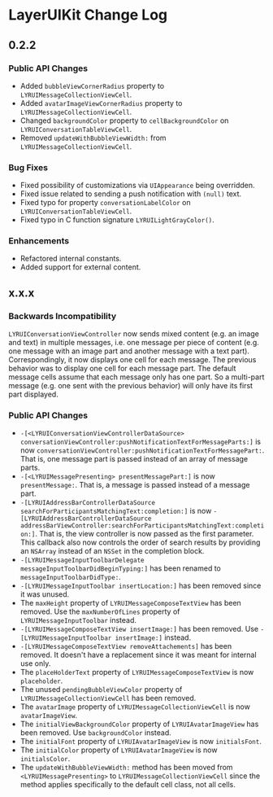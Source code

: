 # LayerUIKit Change Log

## 0.2.2

### Public API Changes
* Added `bubbleViewCornerRadius` property to `LYRUIMessageCollectionViewCell`.  
* Added `avatarImageViewCornerRadius` property to `LYRUIMessageCollectionViewCell`.
* Changed `backgroundColor` property to `cellBackgroundColor` on `LYRUIConversationTableViewCell`.
* Removed `updateWithBubbleViewWidth:` from `LYRUIMessageCollectionViewCell`.

### Bug Fixes
* Fixed possibility of customizations via `UIAppearance` being overridden.
* Fixed issue related to sending a push notification with `(null)` text.
* Fixed typo for property `conversationLabelColor` on `LYRUIConversationTableViewCell`.
* Fixed typo in C function signature `LYRUILightGrayColor()`.

### Enhancements
* Refactored internal constants.
* Added support for external content.

## x.x.x

### Backwards Incompatibility

`LYRUIConversationViewController` now sends mixed content (e.g. an image and text) in multiple messages, i.e. one message per piece of content (e.g. one message with an image part and another message with a text part). Correspondingly, it now displays one cell for each message. The previous behavior was to display one cell for each message part. The default message cells assume that each message only has one part. So a multi-part message (e.g. one sent with the previous behavior) will only have its first part displayed.

### Public API Changes

* `-[<LYRUIConversationViewControllerDataSource> conversationViewController:pushNotificationTextForMessageParts:]` is now `conversationViewController:pushNotificationTextForMessagePart:`. That is, one message part is passed instead of an array of message parts.
* `-[<LYRUIMessagePresenting> presentMessagePart:]` is now `presentMessage:`. That is, a message is passed instead of a message part.
* `-[LYRUIAddressBarControllerDataSource searchForParticipantsMatchingText:completion:]` is now `-[LYRUIAddressBarControllerDataSource addressBarViewController:searchForParticipantsMatchingText:completion:]`. That is, the view controller is now passed as the first parameter. This callback also now controls the order of search results by providing an `NSArray` instead of an `NSSet` in the completion block.
* `-[LYRUIMessageInputToolbarDelegate messageInputToolbarDidBeginTyping:]` has been renamed to `messageInputToolbarDidType:`.
* `-[LYRUIMessageInputToolbar insertLocation:]` has been removed since it was unused.
* The `maxHeight` property of `LYRUIMessageComposeTextView` has been removed. Use the `maxNumberOfLines` property of `LYRUIMessageInputToolbar` instead.
* `-[LYRUIMessageComposeTextView insertImage:]` has been removed. Use `-[LYRUIMessageInputToolbar insertImage:]` instead.
* `-[LYRUIMessageComposeTextView removeAttachements]` has been removed. It doesn't have a replacement since it was meant for internal use only.
* The `placeHolderText` property of `LYRUIMessageComposeTextView` is now `placeholder`.
* The unused `pendingBubbleViewColor` property of `LYRUIMessageCollectionViewCell` has been removed.
* The `avatarImage` property of `LYRUIMessageCollectionViewCell` is now `avatarImageView`.
* The `initialViewBackgroundColor` property of `LYRUIAvatarImageView` has been removed. Use `backgroundColor` instead.
* The `initialFont` property of `LYRUIAvatarImageView` is now `initialsFont`.
* The `initialColor` property of `LYRUIAvatarImageView` is now `initialsColor`.
* The `updateWithBubbleViewWidth:` method has been moved from `<LYRUIMessagePresenting>` to `LYRUIMessageCollectionViewCell` since the method applies specifically to the default cell class, not all cells.

